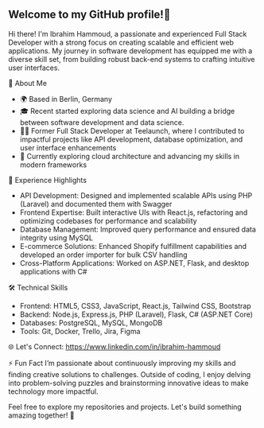 ## Welcome to my GitHub profile!👋

Hi there! I'm Ibrahim Hammoud, a passionate and experienced Full Stack Developer with a strong focus on creating scalable and efficient web applications. My journey in software development has equipped me with a diverse skill set, from building robust back-end systems to crafting intuitive user interfaces.

🌟 About Me

- 🌍 Based in Berlin, Germany
- 🎓 Recent started exploring data science and AI building a bridge between software development and data science.
- 👨‍💻 Former Full Stack Developer at Teelaunch, where I contributed to impactful projects like API development, database optimization, and user interface enhancements
- 🌱 Currently exploring cloud architecture and advancing my skills in modern frameworks


💼 Experience Highlights

- API Development: Designed and implemented scalable APIs using PHP (Laravel) and documented them with Swagger
- Frontend Expertise: Built interactive UIs with React.js, refactoring and optimizing codebases for performance and scalability
- Database Management: Improved query performance and ensured data integrity using MySQL
- E-commerce Solutions: Enhanced Shopify fulfillment capabilities and developed an order importer for bulk CSV handling
- Cross-Platform Applications: Worked on ASP.NET, Flask, and desktop applications with C#

🛠️ Technical Skills

- Frontend: HTML5, CSS3, JavaScript, React.js, Tailwind CSS, Bootstrap
- Backend: Node.js, Express.js, PHP (Laravel), Flask, C# (ASP.NET Core)
- Databases: PostgreSQL, MySQL, MongoDB
- Tools: Git, Docker, Trello, Jira, Figma

🌐 Let's Connect: https://www.linkedin.com/in/ibrahim-hammoud

⚡ Fun Fact
I’m passionate about continuously improving my skills and finding creative solutions to challenges. Outside of coding, I enjoy delving into problem-solving puzzles and brainstorming innovative ideas to make technology more impactful.

Feel free to explore my repositories and projects. Let's build something amazing together! 🚀


<!--
**IbrahimHam/IbrahimHam** is a ✨ _special_ ✨ repository because its `README.md` (this file) appears on your GitHub profile.

Here are some ideas to get you started:

- 🔭 I’m currently working on ...
- 🌱 I’m currently learning ...
- 👯 I’m looking to collaborate on ...
- 🤔 I’m looking for help with ...
- 💬 Ask me about ...
- 📫 How to reach me: ...
- 😄 Pronouns: ...
- ⚡ Fun fact: ...
-->
